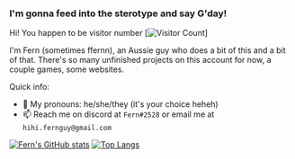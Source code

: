 ### I'm gonna feed into the sterotype and say G'day!
Hi! You happen to be visitor number
[![Visitor Count](https://profile-counter.glitch.me/ffernn-dev/count.svg)]

I'm Fern (sometimes ffernn), an Aussie guy who does a bit of this and a bit of that.
There's so many unfinished projects on this account for now, a couple games, some websites. 

Quick info:
- 💃 My pronouns: he/she/they (it's your choice heheh)
- 📫 Reach me on discord at `Fern#2528` or email me at `hihi.fernguy@gmail.com`

[![Fern's GitHub stats](https://github-readme-stats.vercel.app/api?username=ffernn-dev&count_private=true&show_icons=true&theme=dark)](https://github.com/anuraghazra/github-readme-stats)
[![Top Langs](https://github-readme-stats.vercel.app/api/top-langs/?username=anuraghazra)](https://github.com/anuraghazra/github-readme-stats)

